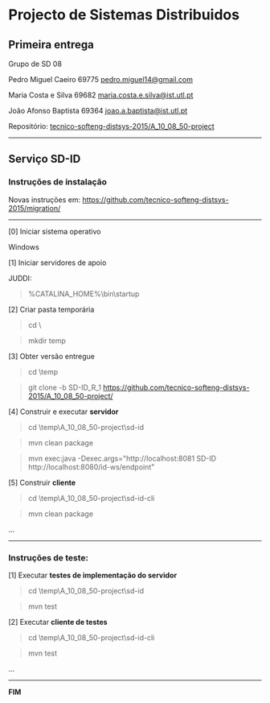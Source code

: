 # Projecto de Sistemas Distribuidos #

## Primeira entrega ##

Grupo de SD 08

Pedro Miguel Caeiro 69775 pedro.miguel14@gmail.com

Maria Costa e Silva 69682 maria.costa.e.silva@ist.utl.pt

João Afonso Baptista 69364 joao.a.baptista@ist.utl.pt

Repositório:
[tecnico-softeng-distsys-2015/A_10_08_50-project](https://github.com/tecnico-softeng-distsys-2015/A_10_08_50-project/)

-------------------------------------------------------------------------------

## Serviço SD-ID

### Instruções de instalação 

Novas instruções em: https://github.com/tecnico-softeng-distsys-2015/migration/

_____


[0] Iniciar sistema operativo

Windows

[1] Iniciar servidores de apoio

JUDDI:
> %CATALINA_HOME%\bin\startup

[2] Criar pasta temporária

> cd \

> mkdir temp

[3] Obter versão entregue

> cd \temp

> git clone -b SD-ID_R_1 https://github.com/tecnico-softeng-distsys-2015/A_10_08_50-project/


[4] Construir e executar **servidor**

> cd \temp\A_10_08_50-project\sd-id

> mvn clean package 

> mvn exec:java -Dexec.args="http://localhost:8081 SD-ID http://localhost:8080/id-ws/endpoint"


[5] Construir **cliente**

> cd \temp\A_10_08_50-project\sd-id-cli

> mvn clean package

...


-------------------------------------------------------------------------------

### Instruções de teste: ###


[1] Executar **testes de implementação do servidor**

> cd \temp\A_10_08_50-project\sd-id

> mvn test

[2] Executar **cliente de testes**

> cd \temp\A_10_08_50-project\sd-id-cli

> mvn test

...


-------------------------------------------------------------------------------
**FIM**
